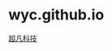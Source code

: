 # wyc.github.io
<a href="https://github.com/wangyuchenbv/wyc.github.io.git/超凡科技/html/超凡科技.html
">超凡科技</a>
